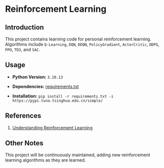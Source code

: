 # Reinforcement Learning

## Introduction
This project contains learning code for personal reinforcement learning. Algorithms include `Q-Learning`, `DQN`, `DDQN`, `PolicyGradient`, `ActorCritic`, `DDPG`, `PPO`, `TD3`, and `SAC`.

## Usage

- **Python Version:** `3.10.13`

- **Dependencies:** [requirements.txt](./requirements.txt)

- **Installation:** `pip install -r requirements.txt -i https://pypi.tuna.tsinghua.edu.cn/simple/`

## References

1. [Understanding Reinforcement Learning](https://github.com/louisnino/RLcode)

## Other Notes

This project will be continuously maintained, adding new reinforcement learning algorithms as they are learned.
